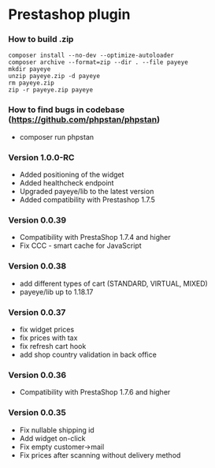 # Prestashop plugin

### How to build .zip
```shell
composer install --no-dev --optimize-autoloader
composer archive --format=zip --dir . --file payeye
mkdir payeye
unzip payeye.zip -d payeye
rm payeye.zip
zip -r payeye.zip payeye
```

### How to find bugs in codebase (https://github.com/phpstan/phpstan)
- composer run phpstan

### Version 1.0.0-RC
- Added positioning of the widget
- Added healthcheck endpoint
- Upgraded payeye/lib to the latest version
- Added compatibility with Prestashop 1.7.5

### Version 0.0.39
- Compatibility with PrestaShop 1.7.4 and higher 
- Fix CCC - smart cache for JavaScript

### Version 0.0.38
- add different types of cart (STANDARD, VIRTUAL, MIXED) 
- payeye/lib up to 1.18.17

### Version 0.0.37
- fix widget prices
- fix prices with tax
- fix refresh cart hook
- add shop country validation in back office

### Version 0.0.36
- Compatibility with PrestaShop 1.7.6 and higher

### Version 0.0.35
- Fix nullable shipping id
- Add widget on-click
- Fix empty customer->mail
- Fix prices after scanning without delivery method